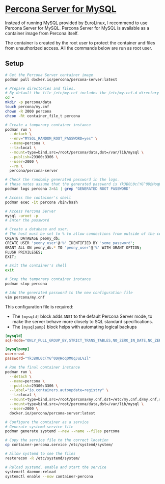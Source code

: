 # [Percona Server for MySQL](https://www.percona.com/software/mysql-database/percona-server)

Instead of running MySQL provided by EuroLinux, I recommend to use Percona Server for MySQL. Percona 
Server for MySQL is available as a container image from Percona itself.

The container is created by the root user to protect the container and files from unauthorized access. 
All the commands below are run as root user.

## Setup

```bash
# Get the Percona Server container image
podman pull docker.io/percona/percona-server:latest

# Prepare directories and files.
# By default the file /etc/my.cnf includes the /etc/my.cnf.d directory
cd ~
mkdir -p percona/data
touch percona/my.cnf
chown -R 2000 percona
chcon -Rt container_file_t percona

# Create a temporary container instance
podman run \
  --detach \
  --env="MYSQL_RANDOM_ROOT_PASSWORD=yes" \
  --name=percona \
  --tz=local \
  --mount=type=bind,src=/root/percona/data,dst=/var/lib/mysql \
  --publish=29300:3306 \
  --user=2000 \
  --rm \
  percona/percona-server

# Check the randomly generated password in the logs.
# these notes assume that the generated password is Yk3B0L0c(YG^0D@HoqOM0qJuL%Il
podman logs percona 2>&1 | grep "GENERATED ROOT PASSWORD"

# Access the container's shell
podman exec -it percona /bin/bash

# Access Percona Server
mysql -uroot -p
# Enter the password

# Create a database and user.
# The host must be set to % to allow connections from outside of the container
CREATE DATABASE peony_db;
CREATE USER 'peony_user'@'%' IDENTIFIED BY 'some_password';
GRANT ALL ON peony_db.* TO 'peony_user'@'%' WITH GRANT OPTION;
FLUSH PRIVILEGES;
EXIT;

# Exit the container's shell
exit

# Stop the temporary container instance
podman stop percona

# Add the generated password to the new configuration file
vim percona/my.cnf
```

This configuration file is required:
- The `[mysqld]` block adds `ANSI` to the default Percona Server mode, to make the server behave more 
closely to SQL standard specifications.
- The `[mysqlpump]` block helps with automating logical backups

```conf
[mysqld]
sql-mode="ONLY_FULL_GROUP_BY,STRICT_TRANS_TABLES,NO_ZERO_IN_DATE,NO_ZERO_DATE,ERROR_FOR_DIVISION_BY_ZERO,NO_ENGINE_SUBSTITUTION,ANSI"

[mysqlpump]
user=root
password="Yk3B0L0c(YG^0D@HoqOM0qJuL%Il"
```

```bash
# Run the final container instance
podman run \
  --detach \
  --name=percona \
  --publish=29300:3306 \
  --label="io.containers.autoupdate=registry" \
  --tz=local \
  --mount=type=bind,src=/root/percona/my.cnf,dst=/etc/my.cnf.d/my.cnf,readonly=true \
  --mount=type=bind,src=/root/percona/data,dst=/var/lib/mysql \
  --user=2000 \
  docker.io/percona/percona-server:latest

# Configure the container as a service
# Generate systemd service file
podman generate systemd --new --name --files percona

# Copy the service file to the correct location
cp container-percona.service /etc/systemd/system/

# Allow systemd to see the files
restorecon -R /etc/systemd/system/

# Reload systemd, enable and start the service
systemctl daemon-reload
systemctl enable --now container-percona
```

<!-- TODO
## Backups

It is safest to perform both physical and logical backups. Physical backups can be performed by archiving 
the `/root/percona` directory.

```bash
# First stop the container
systemctl stop container-percona

# Perform the backup
tar --preserve-permissions --gzip --create --file=percona_backup.tar.gz -C / /root/percona

# Then restart the container
systemctl start container-percona
```

Logical backups can be performed with mysqlpump.

```bash
podman exec percona bash -c \
  'mysqlpump \
  --include-databases=peonyDb \
  --include-users=peonyUser \
  --single-transaction' \
  > /root/bkp.sql
```
-->
